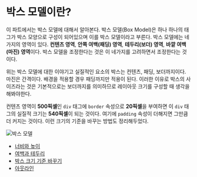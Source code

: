 # 박스 모델이란?
이 파트에서는 박스 모델에 대해서 알아본다. 박스 모델(Box Model)은 하나 하나의 태그가 박스 모양으로 구성이 되어있으며 이를 박스 모델이라고 부른다. 박스 모델에는 네가지의 영역이 있다. **컨텐츠 영역**, **안쪽 여백(패딩) 영역**, **테두리(보더) 영역**, **바깥 여백(마진) 영역**이다. 박스 모델을 조정한다는 것은 이 네가지를 고려하면서 조정한다는 것이다.

위는 박스 모델에 대한 이야기고 실질적인 요소의 박스는 컨텐츠, 패딩, 보더까지이다. 마진은 간격이다. 배경을 적용할 경우 패딩까지만 적용이 된다. 이러한 이유로 박스의 사이즈라는 것은 기본적으로는 보더까지를 의미하므로 레이아웃 크기를 구성할 때 생각을 해봐야한다.

컨텐츠 영역이 **500픽셀**인 `div` 태그에 `border` 속성으로 **20픽셀**을 부여하면 이 `div` 태그의 실질적 크기는 **540픽셀**이 되는 것이다. 여기에 `padding` 속성이 더해지면 그만큼 더 커지는 것이다. 이런 크기의 기준을 바꾸는 방법도 정리해두었다.

![박스 모델](https://drive.google.com/uc?export=view&id=1c5LvHVmzspskmwWYYV-2oq8dPmdXPclG)

+ [너비와 높이](./5.1.width-height.md)
+ [여백과 테두리](./5.2.padding-border-margin.md)
+ [박스 크기 기준 바꾸기](./5.3.box-sizing.md)
+ [아웃라인](./5.4.outline.md)